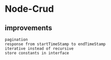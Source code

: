 # Node-Crud
## improvements
    pagination
    response from startTimeStamp to endTimeStamp
    iterative instead of recursive
    store constants in interface
    
